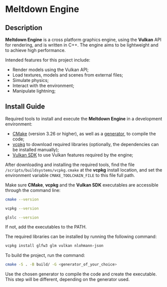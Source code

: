 # Meltdown Engine

## Description

**Meltdown Engine** is a cross platform graphics engine, using the **Vulkan** API for rendering, and is written in C++.
The engine aims to be lightweight and to achieve high performance.

Intended features for this project include:
- Render models using the Vulkan API;
- Load textures, models and scenes from external files;
- Simulate physics;
- Interact with the environment;
- Manipulate lightning;



## Install Guide

Required tools to install and execute the **Meltdown Engine** in a development environment:
- [CMake](https://cmake.org) (version 3.26 or higher), as well as a [generator](https://cmake.org/cmake/help/latest/manual/cmake-generators.7.html), to compile the code;
- [vcpkg](https://vcpkg.io) to download required libraries (optionally, the dependencies can be installed manually);
- [Vulkan SDK](https://vulkan.lunarg.com) to use Vulkan features required by the engine;

After downloading and installing the required tools, find the file `/scripts/buildsystems/vcpkg.cmake` at the **vcpkg** install location, and set the environment variable `CMAKE_TOOLCHAIN_FILE` to this file full path.


Make sure **CMake**, **vcpkg** and the **Vulkan SDK** executables are accessible through the command line:

```bash
cmake --version

vcpkg --version

glslc --version
```

If not, add the executables to the PATH.


The required libraries can be installed by running the following command:

```bash
vcpkg install glfw3 glm vulkan nlohmann-json
```


To build the project, run the command:

```bash
cmake -S . -B build/ -G <generator_of_your_choice>
```

Use the chosen generator to compile the code and create the executable. This step will be different, depending on the generator used.

